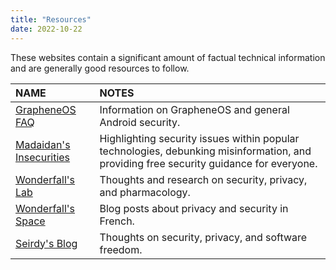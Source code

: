 ```yaml
---
title: "Resources"
date: 2022-10-22
---
```


These websites contain a significant amount of factual technical information and are generally good resources to follow.

NAME | NOTES |
| :--- | :--- |
[GrapheneOS FAQ](https://grapheneos.org/faq) | Information on GrapheneOS and general Android security.
[Madaidan's Insecurities](https://madaidans-insecurities.github.io/) | Highlighting security issues within popular technologies, debunking misinformation, and providing free security guidance for everyone.
[Wonderfall's Lab](https://wonderfall.dev) | Thoughts and research on security, privacy, and pharmacology.
[Wonderfall's Space](https://wonderfall.space/) | Blog posts about privacy and security in French.
[Seirdy's Blog](https://seirdy.one) | Thoughts on security, privacy, and software freedom.

